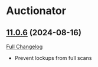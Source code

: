 # Auctionator

## [11.0.6](https://github.com/Auctionator/Auctionator/tree/11.0.6) (2024-08-16)
[Full Changelog](https://github.com/Auctionator/Auctionator/compare/11.0.5...11.0.6) 

- Prevent lockups from full scans  
